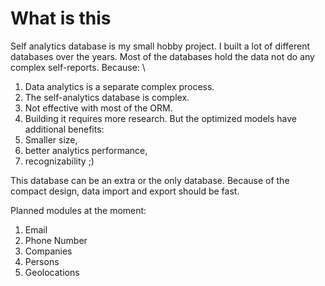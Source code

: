 # What is this


Self analytics database is my small hobby project. I built a lot of different databases over the years. Most of the databases hold the data not do any complex self-reports. Because: \
  1. Data analytics is a separate complex process.
  1. The self-analytics database is complex.
  1. Not effective with most of the ORM.
  1. Building it requires more research. 
But the optimized models have additional benefits:
  1. Smaller size,
  1. better analytics performance,
  1. recognizability ;) 

This database can be an extra or the only database. Because of the compact design, data import and export should be fast. 


Planned modules at the moment:
  1. Email
  1. Phone Number
  1. Companies
  1. Persons
  1. Geolocations
